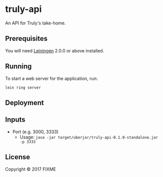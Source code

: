 # truly-api

An API for Truly's take-home.

## Prerequisites

You will need [Leiningen][] 2.0.0 or above installed.

[leiningen]: https://github.com/technomancy/leiningen

## Running

To start a web server for the application, run:

    lein ring server

## Deployment

## Inputs

- Port (e.g. 3000, 3333)
  - Usage: `java -jar target/uberjar/truly-api-0.1.0-standalone.jar -p 3333`

## License

Copyright © 2017 FIXME

